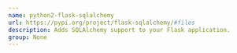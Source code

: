 ```yaml
---
name: python2-flask-sqlalchemy
url: https://pypi.org/project/flask-sqlalchemy/#files
description: Adds SQLAlchemy support to your Flask application.
group: None
---
```

